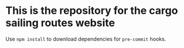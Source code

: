 # This is the repository for the cargo sailing routes website

Use `npm install` to download dependencies for `pre-commit` hooks.
